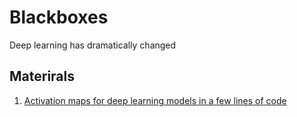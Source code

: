 # Blackboxes

Deep learning has dramatically changed

## Materirals
1. [Activation maps for deep learning models in a few lines of code](https://www.kdnuggets.com/2019/10/activation-maps-deep-learning-models-lines-code.html)
